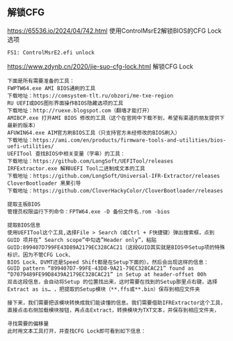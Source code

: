 ## 解锁CFG



https://65536.io/2024/04/742.html 使用ControlMsrE2解锁BIOS的CFG Lock选项

    FS1: ControlMsrE2.efi unlock


https://www.zdynb.cn/2020/jie-suo-cfg-lock.html 解锁CFG Lock

    下面是所有需要准备的工具：
    FWPTW64.exe AMI BIOS通刷的工具
    下载地址：https://comsystem-tlt.ru/obzori/me-txe-region
    RU UEFI或DOS图形界面操作BIOS隐藏选项的工具
    下载地址：http://ruexe.blogspot.com（翻墙才能打开）
    AMIBCP.exe 打开AMI BIOS 修改的工具（这个在官网中下载不到，希望有渠道的朋友提供下最新的版本）
    AFUWIN64.exe AIM官方刷BIOS工具（只支持官方未经修改的BIOS刷入）
    下载地址：https://ami.com/en/products/firmware-tools-and-utilities/bios-uefi-utilities/
    UEFITool 查找BIOS中相关变量（字串）的工具：
    下载地址：https://github.com/LongSoft/UEFITool/releases
    IRFExtractor.exe 解释UEFI Tool二进制成文本的工具
    下载地址：https://github.com/LongSoft/Universal-IFR-Extractor/releases
    CloverBootloader 黑果引导
    下载地址：https://github.com/CloverHackyColor/CloverBootloader/releases
    
    提取主板BIOS
    管理员权限运行下列命令：FPTW64.exe -D 备份文件名.rom -bios

    提取BIOS信息
    使用UEFITool这个工具,选择File > Search（或Ctrl + F快捷键）弹出搜索框，点到GUID 项并在” Search scope”中勾选”Header only”，粘贴GUID:899407D799FE43D89A2179EC328CAC21（这段GUID其实就是BIOS中Setup项的特殊标识，因为不管CFG Lock、 
    BIOS Lock、DVMT还是Speed Shift都是在Setup下面的）。然后会出现这样的信息：
    GUID pattern “899407D7-99FE-43D8-9A21-79EC328CAC21” found as “D7079489FE99D8439A2179EC328CAC21” in Setup at header-offset 00h
    双击这段信息，会自动将Setup 的位置找出来，这时需要在找到的Setup那里点右键，选择Extract as is… ，把提取的Setup模块（**.ffs或**.bin）保存到相应文件夹

    接下来，我们需要把该模块转换成我们能读懂的信息。我们需要借助IFRExtractor这个工具，直接点击右侧加载模块按钮，再点击Extract，转换模块为TXT文本，并保存到相应文件夹，
    
    寻找需要的偏移量
    此时用文本工具打开，并查找CFG Lock即可看到如下信息：
